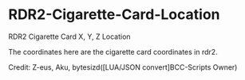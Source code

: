 # RDR2-Cigarette-Card-Location
RDR2 Cigarette Card X, Y, Z Location

The coordinates here are the cigarette card coordinates in rdr2.

Credit: Z-eus, Aku, bytesizd([LUA/JSON convert]BCC-Scripts Owner)

